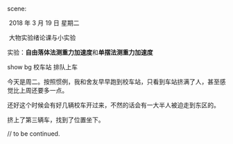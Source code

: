scene:

​	2018 年 3 月 19 日 星期二

​	大物实验绪论课与小实验

​	实验：**自由落体法测重力加速度**和**单摆法测重力加速度**

show bg 校车站 排队上车

今天是周二。按照惯例，我和舍友早早跑到校车站，只看到车站挤满了人，甚至感觉比上周还要多一点。

还好这个时候会有好几辆校车开过来，不然的话会有一大半人被迫走到东区的。

挤上了第三辆车，找到了位置坐下。

// to be continued.